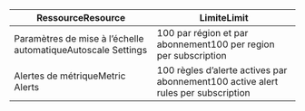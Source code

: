 
| <span data-ttu-id="90654-101">Ressource</span><span class="sxs-lookup"><span data-stu-id="90654-101">Resource</span></span> | <span data-ttu-id="90654-102">Limite</span><span class="sxs-lookup"><span data-stu-id="90654-102">Limit</span></span> |
| --- | --- |
| <span data-ttu-id="90654-103">Paramètres de mise à l’échelle automatique</span><span class="sxs-lookup"><span data-stu-id="90654-103">Autoscale Settings</span></span> |<span data-ttu-id="90654-104">100 par région et par abonnement</span><span class="sxs-lookup"><span data-stu-id="90654-104">100 per region per subscription</span></span> |
| <span data-ttu-id="90654-105">Alertes de métrique</span><span class="sxs-lookup"><span data-stu-id="90654-105">Metric Alerts</span></span> |<span data-ttu-id="90654-106">100 règles d’alerte actives par abonnement</span><span class="sxs-lookup"><span data-stu-id="90654-106">100 active alert rules per subscription</span></span> |
